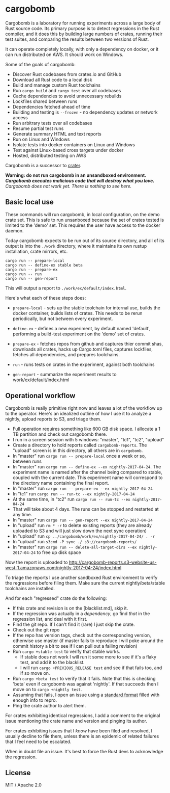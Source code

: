 # cargobomb

Cargobomb is a laboratory for running experiments across a large body
of Rust source code. Its primary purpose is to detect regressions in
the Rust compiler, and it does this by building large numbers of
crates, running their test suites, and comparing the results between
two versions of Rust.

It can operate completely locally, with only a dependency on docker,
or it can run distributed on AWS. It should work on Windows.

Some of the goals of cargobomb:

- Discover Rust codebases from crates.io and GitHub
- Download all Rust code to a local disk
- Build and manage custom Rust toolchains
- Run `cargo build` and `cargo test` over all codebases
- Cache dependencies to avoid unnecessary rebuilds
- Lockfiles shared between runs
- Dependencies fetched ahead of time
- Building and testing is `--frozen` - no dependency updates or network access
- Run arbitrary tests over all codebases
- Resume partial test runs
- Generate summary HTML and text reports
- Run on Linux and Windows
- Isolate tests into docker containers on Linux and Windows
- Test against Linux-based cross targets under docker
- Hosted, distributed testing on AWS

Cargobomb is a successor to [crater].

__Warning: do not run cargobomb in an unsandboxed environment.__  
___Cargobomb executes malicious code that will destroy what you love.___  
_Cargobomb does not work yet. There is nothing to see here._

[crater]: https://github.com/brson/taskcluster-crater

## Basic local use

These commands will run cargobomb, in local configuration, on the demo
crate set. This is safe to run unsanboxed because the set of crates
tested is limited to the 'demo' set. This requires the user have
access to the docker daemon.

Today cargobomb expects to be run out of its source directory, and all
of its output is into the `./work` directory, where it maintains its
own rustup installation, crate mirrors, etc.

```
cargo run -- prepare-local
cargo run -- define-ex stable beta
cargo run -- prepare-ex
cargo run -- run
cargo run -- gen-report
```

This will output a report to `./work/ex/default/index.html`.

Here's what each of these steps does:

* `prepare-local` - sets up the stable toolchain for internal use,
  builds the docker container, builds lists of crates. This needs to
  be rerun periodically, but not between every experiment.

* `define-ex` - defines a new experiment, by default named 'default',
  performing a build-test experiment on the 'demo' set of crates.

* `prepare-ex` - fetches repos from github and captures thier commit
  shas, downloads all crates, hacks up Cargo.toml files, captures
  lockfiles, fetches all dependencies, and prepares toolchains.

* `run` - runs tests on crates in the experiment, against both
  toolchains

* `gen-report` - summarize the experiment results to
  work/ex/default/index.html

## Operational workflow

Cargobomb is really primitive right now and leaves a lot of the
workflow up to the operator. Here's an idealized outline of how I use
it to analyze a nightly, upload reports to S3, and triage them.

- Full operation requires something like 600 GB disk space. I
  allocate a 1 TB partition and check out cargobomb there.
- I run in a screen session with 5 windows: "master", "tc1",
  "tc2", "upload"
- Create a directory to hold reports called `cargobomb-reports`. The
  "upload" screen is in this directory, all others are in `cargobomb`.
- In "master" run `cargo run -- prepare-local` once a week or so,
  between runs
- In "master" run `cargo run -- define-ex --ex nightly-2017-04-24`.
  The experiment name is named after the channel being compared to stable,
  coupled with the current date. This experiment name will correspond
  to the directory name containing the final report.
- In "master" run `cargo run -- prepare-ex --ex nightly-2017-04-24`
- In "tc1" run `cargo run -- run-tc --ex nightly-2017-04-24`
- At the same time, in "tc2" run `cargo run -- run-tc --ex nightly-2017-04-24`
- That will take about 4 days. The runs can be stopped and restarted
  at any time.
- In "master" run `cargo run -- gen-report --ex nightly-2017-04-24`
- In "upload" run `rm * -r` to delete existing reports (they are
  already uploaded to S3 and will just slow down the next sync
  operation)
- In "upload" run `cp ../cargobomb/work/ex/nightly-2017-04-24/ . -r`
- In "upload" run `s3cmd -P sync ./ s3://cargobomb-reports/`
- In "master" run `cargo run -- delete-all-target-dirs --ex nightly-2017-04-24`
  to free up disk space

Now the report is uploaded to http://cargobomb-reports.s3-website-us-west-1.amazonaws.com/nightly-2017-04-24/index.html

To triage the reports I use another sandboxed Rust environment to
verify the regressions before filing them. Make sure the current
nightly/beta/stable toolchains are installed.

And for each "regressed" crate do the following:

- If this crate and revision is on the [blacklist.md], skip it.
- If the regression was actually in a _dependency_, go find _that_
  in the regression list, and deal with it first.
- Find the git repo. If I can't find it (rare) I just skip the crate.
- Check out the git repo
- If the repo has version tags, check out the corresponding version,
  otherwise use master (if master fails to reproduce I will poke around
  the commit history a bit to see if I can pull out a failing revision)
- Run `cargo +stable test` to verify that stable works.
  - If stable does not work I will run it some more to see if it's a flaky
    test, and add it to the blacklist.
  - I will run `cargo +PREVIOUS_RELEASE test` and see if that fails too,
    and if so move on.
- Run `cargo +beta test` to verify that it fails. Note that this is checking
  'beta' even if cargobomb was against 'nightly'. If that succeeds then
  I move on to `cargo +nightly test`.
- Assuming that fails, I open an issue using a [standard
  format](https://github.com/rust-lang/rust/issues/41803) filled with
  enough info to repro.
- Ping the crate author to alert them.

For crates exhibiting identical regressions, I add a comment to the
original issue mentioning the crate name and version and pinging its
author.

For crates exhibiting issues that I _know_ have been filed and
resolved, I usually decline to file them, unless there is an epidemic
of related failures that I feel need to be escalated.

When in doubt file an issue. It's best to force the Rust devs to
acknowledge the regression.

## License

MIT / Apache 2.0
